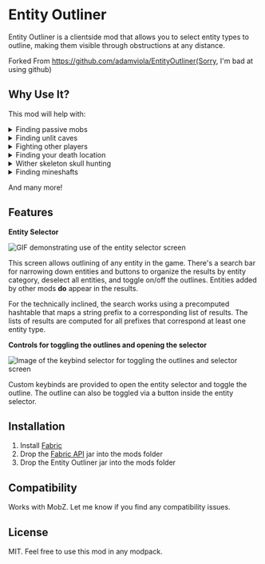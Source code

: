 # Entity Outliner
Entity Outliner is a clientside mod that allows you to select entity types to outline, making them visible through obstructions at any distance.

Forked From https://github.com/adamviola/EntityOutliner(Sorry, I'm bad at using github)

## Why Use It?
This mod will help with:
<details>
  <summary>Finding passive mobs</summary>
  
  by outlining them.
  
  ![Image of outlined bees](https://i.imgur.com/jqhVLSX.png "It's hard to find bees!")
</details>

<details>
  <summary>Finding unlit caves</summary>
  
  by outlining zombies, creepers, skeletons, and spiders.
  
  ![Gif showing how outlining monsters can reveal unlit caves](https://i.imgur.com/owNj5BE.gif "Great for when you've reached a dead end in your cave!")
  
  
</details>

<details>
  <summary>Fighting other players</summary>
  
  by outlining players.
  
  ![Image of outlined players](https://i.imgur.com/TiEldyM.png "Even works while they're sneaking!")
  
</details>

<details>
  <summary>Finding your death location</summary>
  
  by outlining items and experience orbs.
  
  
  ![Image of outlined items/xp orbs of death location](https://i.imgur.com/sOzk89i.png "Tombstone mods are cool too!")
  
  
</details>

<details>
  <summary>Wither skeleton skull hunting</summary>
  
  by outlining wither skeletons
  
  ![Image of outlined wither skeletons](https://i.imgur.com/cc4rhaY.png "I actually like the grind for wither skeleton skulls!")
  
</details>

<details>
  <summary>Finding mineshafts</summary>
  
  by outlining cave spiders and minecarts with chests.
  
  
  ![Image of outlined chest minecarts](https://i.imgur.com/36rMnDc.png "I hate cave spiders!")
  
</details>

And many more!

## Features
**Entity Selector**

![GIF demonstrating use of the entity selector screen](https://i.imgur.com/XozyBa4.gif "It's a prefix search!")

This screen allows outlining of any entity in the game. There's a search bar for narrowing down entities and buttons to organize the results by entity category, deselect all entities, and toggle on/off the outlines. Entities added by other mods **do** appear in the results.

For the technically inclined, the search works using a precomputed hashtable that maps a string prefix to a corresponding list of results. The lists of results are computed for all prefixes that correspond at least one entity type.

**Controls for toggling the outlines and opening the selector**

![Image of the keybind selector for toggling the outlines and selector screen](https://i.imgur.com/au39Ov1.png "Hopefully o and p aren't taken!")

Custom keybinds are provided to open the entity selector and toggle the outline. The outline can also be toggled via a button inside the entity selector.


## Installation
1. Install [Fabric](https://fabricmc.net/use/)
2. Drop the [Fabric API](https://www.curseforge.com/minecraft/mc-mods/fabric-api) jar into the mods folder
3. Drop the Entity Outliner jar into the mods folder

## Compatibility
Works with MobZ. Let me know if you find any compatibility issues.

## License
MIT. Feel free to use this mod in any modpack.
